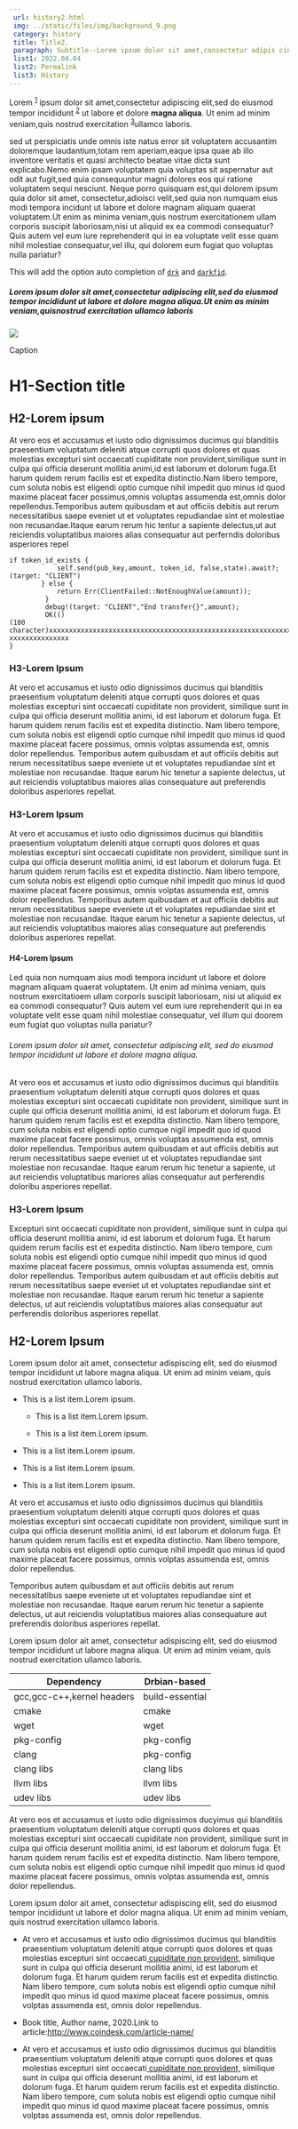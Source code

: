 ```yaml
---
 url: history2.html
 img: ../static/files/img/background_9.png
 category: history
 title: Title2.
 paragraph: Subtitle--Lorem ipsum dolor sit amet,consectetur adipis cing elit, sed do eiusmod tempor incididunt ut labore et nunc dolore magna aliqua
 list1: 2022.04.04
 list2: Permalink
 list3: History
---
```






Lorem <sup>[1](#1)</sup> ipsum dolor sit amet,consectetur adipiscing elit,sed do eiusmod tempor incididunt <sup>[2](#2)</sup> ut labore et dolore <strong>magna aliqua</strong>. Ut enim ad minim veniam,quis nostrud exercitation <sup>[3](#3)</sup>ullamco laboris.

sed ut perspiciatis unde omnis iste natus error sit voluptatem accusantim  doloremque laudantium,totam rem aperiam,eaque ipsa quae ab illo inventore veritatis et quasi architecto beatae vitae dicta sunt explicabo.Nemo enim ipsam voluptatem quia voluptas sit aspernatur aut odit aut fugit,sed quia consequuntur magni dolores eos qui ratione voluptatem sequi nesciunt. Neque porro quisquam est,qui dolorem ipsum quia dolor sit amet, consectetur,adioisci velit,sed quia non numquam eius modi tempora incidunt ut labore et dolore magnam aliquam quaerat voluptatem.Ut enim as minima veniam,quis nostrum exercitationem ullam corporis suscipit laboriosam,nisi ut aliquid ex ea commodi consequatur?Quis autem vel eum iure reprehenderit qui in ea voluptate velit esse quam nihil molestiae consequatur,vel illu, qui dolorem eum fugiat quo voluptas nulla pariatur?

This will add the option auto completion of [`drk`](#drk) and [`darkfid`](#darkfid).

##### Lorem ipsum dolor sit amet,consectetur adipiscing elit,sed do eiusmod tempor incididunt ut labore et dolore magna aliqua.Ut enim as minim veniam,quisnostrud exercitation ullamco laboris

![](../static/files/img/background_1.png)

Caption

# H1-Section title

## H2-Lorem ipsum

At vero eos et accusamus et iusto odio dignissimos ducimus qui blanditiis  praesentium voluptatum deleniti atque corrupti quos dolores et quas molestias excepturi sint occaecati cupiditate non provident,similique sunt in culpa qui officia deserunt mollitia animi,id est laborum et dolorum fuga.Et harum quidem rerum facilis est et expedita distinctio.Nam libero tempore, cum soluta nobis est eligendi optio cumque nihil impedit quo minus id quod maxime placeat facer possimus,omnis voluptas assumenda est,omnis dolor repellendus.Temporibus autem quibusdam et aut officiis debitis aut rerum necessitatibus saepe eveniet ut et voluptates repudiandae sint et molestiae non recusandae.Itaque earum rerum hic tentur a sapiente delectus,ut aut reiciendis voluptatibus maiores alias consequatur aut perferndis doloribus asperiores repel


```
if token_id_exists {
            self.send(pub_key,amount, token_id, false,state).await?;
(target: "CLIENT")
        } else {
            return Err(ClientFailed::NotEnoughValue(amount));
         } 
         debug!(target: "CLIENT","End transfer{}",amount);
         OK(()
(100
character)xxxxxxxxxxxxxxxxxxxxxxxxxxxxxxxxxxxxxxxxxxxxxxxxxxxxxxxxxxxxxxxxxxx
xxxxxxxxxxxxxxx
}
```


### H3-Lorem Ipsum

At vero et accusamus et iusto odio dignissimos ducimus qui blanditiis praesentium voluptatum deleniti atque corrupti quos dolores et quas molestias excepturi sint occaecati cupiditate non provident, similique sunt in culpa qui officia deserunt mollitia animi, id est laborum et dolorum fuga. Et harum quidem rerum facilis est et expedita distinctio. Nam libero tempore, cum soluta nobis est eligendi optio cumque nihil impedit quo minus id quod maxime placeat facere possimus, omnis volptas assumenda est, omnis dolor repellendus. Temporibus autem quibusdam et aut officiis debitis aut rerum necessitatibus saepe eveniete ut et voluptates repudiandae sint et molestiae non recusandae. Itaque earum hic tenetur a sapiente delectus, ut aut reiciendis voluptatibus maiores alias consequature aut preferendis doloribus asperiores repellat.

### H3-Lorem Ipsum

At vero et accusamus et iusto odio dignissimos ducimus qui blanditiis praesentium voluptatum deleniti atque corrupti quos dolores et quas molestias excepturi sint occaecati cupiditate non provident, similique sunt in culpa qui officia deserunt mollitia animi, id est laborum et dolorum fuga. Et harum quidem rerum facilis est et expedita distinctio. Nam libero tempore, cum soluta nobis est eligendi optio cumque nihil impedit quo minus id quod maxime placeat facere possimus, omnis volptas assumenda est, omnis dolor repellendus. Temporibus autem quibusdam et aut officiis debitis aut rerum necessitatibus saepe eveniete ut et voluptates repudiandae sint et molestiae non recusandae. Itaque earum hic tenetur a sapiente delectus, ut aut reiciendis voluptatibus maiores alias consequature aut preferendis doloribus asperiores repellat.

#### H4-Lorem Ipsum

Led quia non numquam aius modi tempora incidunt ut labore et dolore magnam aliquam quaerat voluptatem. Ut enim ad minima veniam, quis nostrum exercitatioem ullam corporis suscipit laboriosam, nisi ut aliquid ex ea commodi consequatur? Quis autem vel eum iure reprehenderit qui in ea voluptate velit esse quam nihil molestiae consequatur, vel illum qui doorem eum fugiat quo voluptas nulla pariatur?

###### Lorem ipsum dolor sit amet, consectetur adipiscing elit, sed do eiusmod tempor incididunt ut labore et dolore magna aliqua.
 
At vero eos et accusamus et iusto odio dignissimos ducimus qui blanditiis praesentium voluptatum deleniti atque corrupti quos dolores et quas molestias excepturi sint occaecati cupiditate non provident, similique sunt in cuple qui officia deserunt mollitia animi, id est laborum et dolorum fuga. Et harum quidem rerum facilis est et exepdita distinctio. Nam libero tempore, cum soluta nobis est eligendi optio cumque nigil impedit quo id quod maxime placeat facere possimus, omnis voluptas assumenda est, omnis dolor repellendus. Temporibus autem quibusdam et aut officiis debitis aut rerum necessitatibus saepe eveniet ut et voluptates repudiandae sint molestiae non recusandae. Itaque earum rerum hic tenetur a sapiente, ut aut reiciendis voluptatibus mariores alias consequatur aut perferendis doloribu asperiores repellat.

### H3-Lorem Ipsum

Excepturi sint occaecati cupiditate non provident, similique sunt in culpa qui officia deserunt mollitia animi, id est laborum et dolorum fuga. Et harum quidem rerum facilis est et expedita distinctio. Nam libero tempore, cum soluta nobis est eligendi optio cumque nihil impedit quo minus id quod maxime placeat facere possimus, omnis voluptas assumenda est, omnis dolor repellendus. Temporibus autem quibusdam et aut officiis debitis aut rerum necessitatibus saepe eveniet ut et voluptates repudiandae sint et molestiae non recusandae. Itaque earum rerum hic tenetur a sapiente delectus, ut aut reiciendis voluptatibus maiores alias consequatur aut perferendis doloribus asperiores repellat.

## H2-Lorem Ipsum

Lorem ipsum dolor ait amet, consectetur adispiscing elit, sed do eiusmod tempor incididunt ut labore magna aliqua. Ut enim ad minim veiam, quis nostrud exercitation ullamco laboris.

- This is a list item.Lorem ipsum.

	- This is a list item.Lorem ipsum.

	- This is a list item.Lorem ipsum.

- This is a list item.Lorem ipsum.

- This is a list item.Lorem ipsum.

- This is a list item.Lorem ipsum.


At vero et accusamus et iusto odio dignissimos ducimus qui blanditiis praesentium voluptatum deleniti atque corrupti quos dolores et quas molestias excepturi sint occaecati cupiditate non provident, similique sunt in culpa qui officia deserunt mollitia animi, id est laborum et dolorum fuga. Et harum quidem rerum facilis est et expedita distinctio. Nam libero tempore, cum soluta nobis est eligendi optio cumque nihil impedit quo minus id quod maxime placeat facere possimus, omnis volptas assumenda est, omnis dolor repellendus.

Temporibus autem quibusdam et aut officiis debitis aut rerum necessitatibus saepe eveniete ut et voluptates repudiandae sint et molestiae non recusandae. Itaque earum rerum hic tenetur a sapiente delectus, ut aut reiciendis voluptatibus maiores alias consequature aut preferendis doloribus asperiores repellat.

Lorem ipsum dolor ait amet, consectetur adispiscing elit, sed do eiusmod tempor incididunt ut labore magna aliqua. Ut enim ad minim veiam, quis nostrud exercitation ullamco laboris.


<table>
<thead>
<tr>
<th>Dependency</th>
<th>Drbian-based</th>
</tr>
</thead>
<tbody>
<tr>
<td>gcc,gcc-c++,kernel headers</td>
<td>build-essential</td>
</tr>
<tr>
<td>cmake</td>
<td>cmake</td>
</tr>
<tr>
<td>wget</td>
<td>wget</td>
</tr>
<tr>
<td>pkg-config</td>
<td>pkg-config</td>
</tr>
<tr>
<td>clang</td>
<td>pkg-config</td>
</tr>
<tr>
<td>clang libs</td>
<td>clang libs</td>
</tr>
<tr>
<td>llvm libs</td>
<td>llvm libs</td>
</tr>
<tr>
<td>udev libs</td>
<td>udev libs</td>
</tr>
</tbody>
</table>

At vero eos et accusamus et iusto odio dignissimos ducyimus qui blanditiis praesentium voluptatum deleniti atque corrupti quos dolores et quas molestias excepturi sint occaecati cupiditate non provident, similique sunt in culpa qui officia deserunt mollitia animi, id est laborum et dolorum fuga. Et harum quidem rerum facilis est et expedita distinctio. Nam libero tempore, cum soluta nobis est eligendi optio cumque nihil impedit quo minus id quod maxime placeat facere possimus, omnis volptas assumenda est, omnis dolor repellendus.

Lorem ipsum dolor ait amet, consectetur adispiscing elit, sed do eiusmod tempor incididunt ut labore et dolor magna aliqua. Ut enim ad minim veniam, quis nostrud exercitation ullamco laboris.

 
 <div class = "edge">
  <ul>
   <li><p class = "section">At vero et accusamus et iusto odio dignissimos ducimus qui blanditiis praesentium voluptatum deleniti atque corrupti quos dolores et quas molestias excepturi sint occaecati<a href = "#"> cupiditate non provident,</a> similique sunt in culpa qui officia deserunt mollitia animi, id est laborum et dolorum fuga. Et harum quidem rerum facilis est et expedita distinctio. Nam libero tempore, cum soluta nobis est eligendi optio cumque nihil impedit quo minus id quod maxime placeat facere possimus, omnis volptas assumenda est, omnis dolor repellendus.</p></li>
   <li><p>Book title, Author name, 2020.Link to article:<a href = "#">http://www.coindesk.com/article-name/</a></p></li>
   <li><p class = "section">At vero et accusamus et iusto odio dignissimos ducimus qui blanditiis praesentium voluptatum deleniti atque corrupti quos dolores et quas molestias excepturi sint occaecati<a href = "#"> cupiditate non provident,</a> similique sunt in culpa qui officia deserunt mollitia animi, id est laborum et dolorum fuga. Et harum quidem rerum facilis est et expedita distinctio. Nam libero tempore, cum soluta nobis est eligendi optio cumque nihil impedit quo minus id quod maxime placeat facere possimus, omnis volptas assumenda est, omnis dolor repellendus.</p></li>
  </ul>
 </div>
 
</div>


